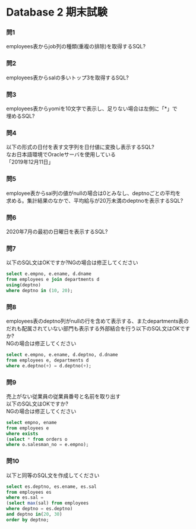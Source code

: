 # Database 2 期末試験

### 問1
employees表からjob列の種類(重複の排除)を取得するSQL?

### 問2
employees表からsalの多いトップ3を取得するSQL?

### 問3
employees表からyomiを10文字で表示し、足りない場合は左側に「*」で  
埋めるSQL?

### 問4
以下の形式の日付を表す文字列を日付値に変換し表示するSQL?  
なお日本語環境でOracleサーバを使用している  
「2019年12月11日」

### 問5
employee表からsal列の値がnullの場合は0とみなし、deptnoごとの平均を  
求める。集計結果のなかで、平均給与が20万未満のdeptnoを表示するSQL?

### 問6
2020年7月の最初の日曜日を表示するSQL?

### 問7
以下のSQL文はOKですか?NGの場合は修正してください

``` sql
select e.empno, e.ename, d.dname  
from employees e join departments d  
using(deptno)
where deptno in (10, 20);
```

### 問8
employees表のdeptno列がnullの行を含めて表示する、またdepartments表の  
だれも配属されていない部門も表示する外部結合を行う以下のSQL文はOKですか?  
NGの場合は修正してください

``` sql
select e.empno, e.ename, d.deptno, d.dname  
from employees e, departments d  
where e.deptno(+) = d.deptno(+);
```

### 問9
売上がない従業員の従業員番号と名前を取り出す  
以下のSQL文はOKですか?  
NGの場合は修正してください

``` sql
select empno, ename  
from employees e  
where exists  
(select * from orders o  
where o.salesman_no = e.empno);
```

### 問10
以下と同等のSQL文を作成してください

``` sql
select es.deptno, es.ename, es.sal  
from employees es
where es.sal =  
(select max(sal) from employees  
where deptno = es.deptno)  
and deptno in(20, 30)  
order by deptno;  
```